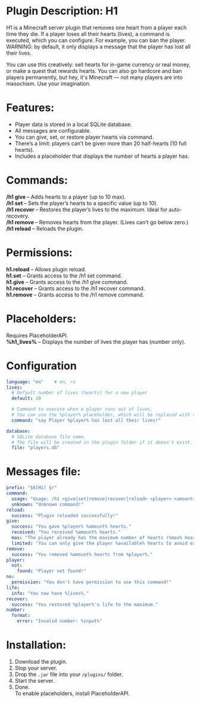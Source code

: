 # Plugin Description: H1

H1 is a Minecraft server plugin that removes one heart from a player each time they die.
If a player loses all their hearts (lives), a command is executed, which you can configure. For example, you can ban the player. WARNING: by default, it only displays a message that the player has lost all their lives.

You can use this creatively: sell hearts for in-game currency or real money, or make a quest that rewards hearts. You can also go hardcore and ban players permanently, but hey, it's Minecraft — not many players are into masochism. Use your imagination.

# Features:

- Player data is stored in a local SQLite database.
- All messages are configurable.
- You can give, set, or restore player hearts via command.
- There’s a limit: players can’t be given more than 20 half-hearts (10 full hearts).
- Includes a placeholder that displays the number of hearts a player has.

# Commands:

**/h1 give <player> <amount>** – Adds hearts to a player (up to 10 max).  
**/h1 set <player> <amount>** – Sets the player’s hearts to a specific value (up to 10).  
**/h1 recover <player>** – Restores the player’s lives to the maximum. Ideal for auto-recovery.  
**/h1 remove <player> <amount>** – Removes hearts from the player. (Lives can't go below zero.)  
**/h1 reload** – Reloads the plugin.

# Permissions:

**h1.reload** – Allows plugin reload.  
**h1.set** – Grants access to the /h1 set command.  
**h1.give** – Grants access to the /h1 give command.  
**h1.recover** – Grants access to the /h1 recover command.  
**h1.remove** – Grants access to the /h1 remove command.

# Placeholders:

Requires PlaceholderAPI.  
**%h1_lives%** – Displays the number of lives the player has (number only).


# Configuration

```yml
language: "en"    # en, ru
lives:
  # Default number of lives (hearts) for a new player
  default: 10

  # Command to execute when a player runs out of lives.
  # You can use the %player% placeholder, which will be replaced with the player's name.
  command: "say Player %player% has lost all their lives!"

database:
  # SQLite database file name.
  # The file will be created in the plugin folder if it doesn't exist.
  file: "players.db"
```
# Messages file:

```yml
prefix: "§6[H1] §r"
command:
  usage: "Usage: /h1 <give|set|remove|recover|reload> <player> <amount>"
  unknown: "Unknown command!"
reload:
  success: "Plugin reloaded successfully!"
give:
  success: "You gave %player% %amount% hearts."
  received: "You received %amount% hearts."
  max: "The player already has the maximum number of hearts (%max% hearts)."
  limited: "You can only give the player %available% hearts to avoid exceeding the limit of %max% hearts."
remove:
  success: "You removed %amount% hearts from %player%."
player:
  not:
    found: "Player not found!"
no:
  permission: "You don't have permission to use this command!"
life:
  info: "You now have %lives%."
recover:
  success: "You restored %player%'s life to the maximum."
number:
  format:
    error: "Invalid number: %input%"

```

# Installation:

1. Download the plugin.  
2. Stop your server.  
3. Drop the `.jar` file into your `/plugins/` folder.  
4. Start the server.  
5. Done.  
To enable placeholders, install PlaceholderAPI.
